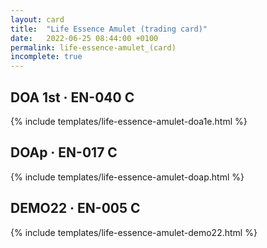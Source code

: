 ```yaml
---
layout: card
title:  "Life Essence Amulet (trading card)"
date:   2022-06-25 08:44:00 +0100
permalink: life-essence-amulet_(card)
incomplete: true
---
```


## DOA 1st &middot; EN-040 C

{% include templates/life-essence-amulet-doa1e.html %}


## DOAp &middot; EN-017 C

{% include templates/life-essence-amulet-doap.html %}


## DEMO22 &middot; EN-005 C

{% include templates/life-essence-amulet-demo22.html %}
